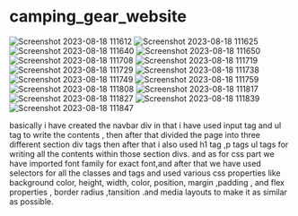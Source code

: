 # camping_gear_website
![Screenshot 2023-08-18 111612](https://github.com/rupesh0511/camping_gear_website/assets/69234169/8fd5dc62-77e0-4b0a-8f81-19455dd53329)
![Screenshot 2023-08-18 111625](https://github.com/rupesh0511/camping_gear_website/assets/69234169/bc448211-9e4a-4c5e-b692-25130906d136)
![Screenshot 2023-08-18 111640](https://github.com/rupesh0511/camping_gear_website/assets/69234169/b6e5aabf-a46d-4260-a132-fee985d6e4d7)
![Screenshot 2023-08-18 111650](https://github.com/rupesh0511/camping_gear_website/assets/69234169/64dad60a-e947-417b-b45a-74c34f39bb61)
![Screenshot 2023-08-18 111708](https://github.com/rupesh0511/camping_gear_website/assets/69234169/488166a3-9800-462b-a03b-356d65e486e8)
![Screenshot 2023-08-18 111719](https://github.com/rupesh0511/camping_gear_website/assets/69234169/01d192c1-f5d1-4715-a78c-b369be17ca40)
![Screenshot 2023-08-18 111729](https://github.com/rupesh0511/camping_gear_website/assets/69234169/122c0293-aad3-4f4e-a09c-beac92962c73)
![Screenshot 2023-08-18 111738](https://github.com/rupesh0511/camping_gear_website/assets/69234169/64abd1a1-d8d0-472b-81d9-f5c936e80661)
![Screenshot 2023-08-18 111749](https://github.com/rupesh0511/camping_gear_website/assets/69234169/579e1ecb-99a7-4588-af53-43cb40d79c5c)
![Screenshot 2023-08-18 111759](https://github.com/rupesh0511/camping_gear_website/assets/69234169/9d4d74e4-ef55-46c3-97db-cb0b0ff9b88c)
![Screenshot 2023-08-18 111808](https://github.com/rupesh0511/camping_gear_website/assets/69234169/bcc3ba24-8fcb-4138-85a1-add3d352f0f9)
![Screenshot 2023-08-18 111817](https://github.com/rupesh0511/camping_gear_website/assets/69234169/87705e45-916b-4c07-bc13-a05be3eb51c3)
![Screenshot 2023-08-18 111827](https://github.com/rupesh0511/camping_gear_website/assets/69234169/cc6c87d4-381d-43d6-98d7-e796d32acb18)
![Screenshot 2023-08-18 111839](https://github.com/rupesh0511/camping_gear_website/assets/69234169/c6663e80-e36f-4263-bdc9-0753d55dee2a)
![Screenshot 2023-08-18 111847](https://github.com/rupesh0511/camping_gear_website/assets/69234169/c79c9557-b3e1-4523-a2df-0123c9a042ea)

basically i have created the navbar div in that i have used input tag and ul tag to write the contents , then after that divided the page into three different section div tags then after that i also used h1 tag ,p tags ul tags for writing
all the contents within those section divs.
and as for css part we have imported font family for exact font,and after that we have used selectors for all the classes and tags and used various css properties
like background color, height, width, color, position, margin ,padding , and flex properties , border radius ,tansition .and media layouts to make it as similar as possible. 
